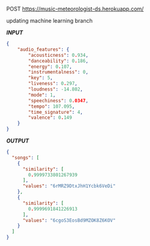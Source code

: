 POST https://music-meteorologist-ds.herokuapp.com/

updating machine learning branch

***INPUT***
```json
{
    "audio_features": {
        "acousticness": 0.934,
        "danceability": 0.186,
        "energy": 0.107,
        "instrumentalness": 0,
        "key": 5,
        "liveness": 0.297,
        "loudness": -14.802,
        "mode": 1,
        "speechiness": 0.0347,
        "tempo": 107.095,
        "time_signature": 4,
        "valence": 0.149
    }
}
```

***OUTPUT***
```json
{
  "songs": [
    {
      "similarity": [
        0.9999733801267939
      ],
      "values": "6rMRZ9DtxJhH1Ycbk6VeDi"
    },
    {
      "similarity": [
        0.9999691841226913
      ],
      "values": "6cgoS3EosBd9MZOK8Z6KOV"
    }
  ]
}
```
